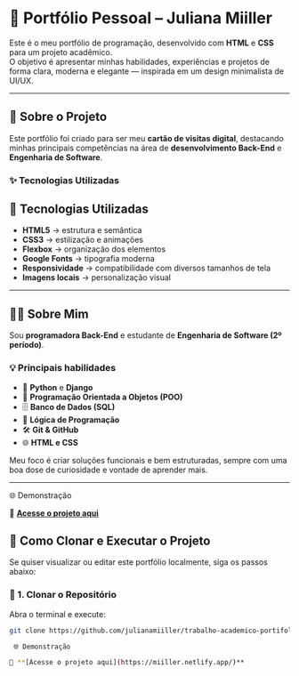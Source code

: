 # 💼 Portfólio Pessoal – Juliana Miiller

Este é o meu portfólio de programação, desenvolvido com **HTML** e **CSS** para um projeto acadêmico.  
O objetivo é apresentar minhas habilidades, experiências e projetos de forma clara, moderna e elegante — inspirada em um design minimalista de UI/UX.

---

## 🚀 Sobre o Projeto

Este portfólio foi criado para ser meu **cartão de visitas digital**, destacando minhas principais competências na área de **desenvolvimento Back-End** e **Engenharia de Software**.

### ✨ Tecnologias Utilizadas

## 🧩 Tecnologias Utilizadas

- **HTML5** → estrutura e semântica  
- **CSS3** → estilização e animações  
- **Flexbox** → organização dos elementos  
- **Google Fonts** → tipografia moderna  
- **Responsividade** → compatibilidade com diversos tamanhos de tela  
- **Imagens locais** → personalização visual 
---

## 👩‍💻 Sobre Mim

Sou **programadora Back-End** e estudante de **Engenharia de Software (2º período)**. 

### 💡 Principais habilidades

- 🐍 **Python** e **Django**  
- 🧩 **Programação Orientada a Objetos (POO)**  
- 🗄️ **Banco de Dados (SQL)**  
- 🧠 **Lógica de Programação**  
- 🛠️ **Git & GitHub**  
- 🌐 **HTML e CSS**

Meu foco é criar soluções funcionais e bem estruturadas, sempre com uma boa dose de curiosidade e vontade de aprender mais.

---

🌐 Demonstração  

🔗 **[Acesse o projeto aqui](https://miiller.netlify.app/)**  


## 🧩 Como Clonar e Executar o Projeto

Se quiser visualizar ou editar este portfólio localmente, siga os passos abaixo:

### 🔹 1. Clonar o Repositório

Abra o terminal e execute:

```bash
git clone https://github.com/julianamiiller/trabalho-academico-portifolio.git

 🌐 Demonstração  

🔗 **[Acesse o projeto aqui](https://miiller.netlify.app/)**  

